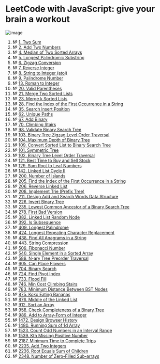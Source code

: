 # LeetCode with JavaScript: give your brain a workout
![image](https://user-images.githubusercontent.com/4119411/219785121-7a80a215-fb7d-46cb-bc66-1d9fd34302c5.png)

1. № [1. Two Sum](1.%20Two%20Sum/script.ts)
1. № [2. Add Two Numbers](2.%20Add%20Two%20Numbers/script.js)
1. № [4. Median of Two Sorted Arrays](4.%20Median%20of%20Two%20Sorted%20Arrays/script.ts)
1. № [5. Longest Palindromic Substring](5.%20Longest%20Palindromic%20Substring/script.js)
1. № [6. Zigzag Conversion](6.%20Zigzag%20Conversion/script.ts)
1. № [7. Reverse Integer](7.%20Reverse%20Integer/script.js)
1. № [8. String to Integer (atoi)](8.%20String%20to%20Integer%20%28atoi%29/script.js)
1. № [9. Palindrome Number](9.%20Palindrome%20Number/script.js)
1. № [13. Roman to Integer](13.%20Roman%20to%20Integer/script.js)
1. № [20. Valid Parentheses](20.%20Valid%20Parentheses/script.js)
1. № [21. Merge Two Sorted Lists](21.%20Merge%20Two%20Sorted%20Lists/script.ts)
1. № [23. Merge k Sorted Lists](23.%20Merge%20k%20Sorted%20Lists/script.ts)
1. № [28. Find the Index of the First Occurrence in a String](28.%20Find%20the%20Index%20of%20the%20First%20Occurrence%20in%20a%20String/script.js)
1. № [35. Search Insert Position](35.%20Search%20Insert%20Position/script.ts)
1. № [62. Unique Paths](62.%20Unique%20Paths/script.ts)
1. № [67. Add Binary](67.%20Add%20Binary/script.js)
1. № [70. Climbing Stairs](70.%20Climbing%20Stairs/script.ts)
1. № [98. Validate Binary Search Tree](98.%20Validate%20Binary%20Search%20Tree/script.ts)
1. № [103. Binary Tree Zigzag Level Order Traversal](103.%20Binary%20Tree%20Zigzag%20Level%20Order%20Traversal/script.ts)
1. № [104. Maximum Depth of Binary Tree](104.%20Maximum%20Depth%20of%20Binary%20Tree/script.ts)
1. № [109. Convert Sorted List to Binary Search Tree](109.%20Convert%20Sorted%20List%20to%20Binary%20Search%20Tree/script.ts)
1. № [101. Symmetric Tree](101.%20Symmetric%20Tree/script.ts)
1. № [102. Binary Tree Level Order Traversal](102.%20Binary%20Tree%20Level%20Order%20Traversal/script.ts)
1. № [121. Best Time to Buy and Sell Stock](121.%20Best%20Time%20to%20Buy%20and%20Sell%20Stock/script.ts)
1. № [129. Sum Root to Leaf Numbers](129.%20Sum%20Root%20to%20Leaf%20Numbers/script.ts)
1. № [142. Linked List Cycle II](142.%20Linked%20List%20Cycle%20II/script.ts)
1. № [200. Number of Islands](200.%20Number%20of%20Islands/script.ts)
1. № [205. Find the Index of the First Occurrence in a String](205.%20Find%20the%20Index%20of%20the%20First%20Occurrence%20in%20a%20String/script.ts)
1. № [206. Reverse Linked List](206.%20Reverse%20Linked%20List/script.ts)
1. № [208. Implement Trie (Prefix Tree)](208.%20Implement%20Trie%20%28Prefix%20Tree%29/script.ts)
1. № [211. Design Add and Search Words Data Structure](211.%20Design%20Add%20and%20Search%20Words%20Data%20Structure/script.ts)
1. № [226. Invert Binary Tree](226.%20Invert%20Binary%20Tree/script.ts)
1. № [235. Lowest Common Ancestor of a Binary Search Tree](235.%20Lowest%20Common%20Ancestor%20of%20a%20Binary%20Search%20Tree/script.ts)
1. № [278. First Bad Version](278.%20First%20Bad%20Version/script.ts)
1. № [382. Linked List Random Node](382.%20Linked%20List%20Random%20Node/script.ts)
1. № [392. Is Subsequence](392.%20Is%20Subsequence/script.ts)
1. № [409. Longest Palindrome](409.%20Longest%20Palindrome/script.ts)
1. № [424. Longest Repeating Character Replacement](424.%20Longest%20Repeating%20Character%20Replacement/script.ts)
1. № [438. Find All Anagrams in a String](438.%20Find%20All%20Anagrams%20in%20a%20String/script.ts)
1. № [443. String Compression](443.%20String%20Compression/script.ts)
1. № [509. Fibonacci Number](509.%20Fibonacci%20Number/script.ts)
1. № [540. Single Element in a Sorted Array](540.%20Single%20Element%20in%20a%20Sorted%20Array/script.js)
1. № [589. N-ary Tree Preorder Traversal](589.%20N-ary%20Tree%20Preorder%20Traversal/script.ts)
1. № [605. Can Place Flowers](605.%20Can%20Place%20Flowers/script.ts)
1. № [704. Binary Search](704.%20Binary%20Search/script.ts)
1. № [724. Find Pivot Index](724.%20Find%20Pivot%20Index/script.ts)
1. № [733. Flood Fill](733.%20Flood%20Fill/script.ts)
1. № [746. Min Cost Climbing Stairs](746.%20Min%20Cost%20Climbing%20Stairs/script.ts)
1. № [783. Minimum Distance Between BST Nodes](783.%20Minimum%20Distance%20Between%20BST%20Nodes/script.ts)
1. № [875. Koko Eating Bananas](875.%20Koko%20Eating%20Bananas/script.ts)
1. № [876. Middle of the Linked List](876.%20Middle%20of%20the%20Linked%20List/script.ts)
1. № [912. Sort an Array](912.%20Sort%20an%20Array/script.ts)
1. № [958. Check Completeness of a Binary Tree](958.%20Check%20Completeness%20of%20a%20Binary%20Tree/script.ts)
1. № [989. Add to Array-Form of Integer](989.%20Add%20to%20Array-Form%20of%20Integer/script.js)
1. № [1472. Design Browser History](1472.%20Design%20Browser%20History/script.ts)
1. № [1480. Running Sum of 1d Array](1480.%20Running%20Sum%20of%201d%20Array/script.ts)
1. № [1523. Count Odd Numbers in an Interval Range](1523.%20Count%20Odd%20Numbers%20in%20an%20Interval%20Range/script.js)
1. № [1539. Kth Missing Positive Number](1539.%20Kth%20Missing%20Positive%20Number/script.ts)
1. № [2187. Minimum Time to Complete Trips](2187.%20Minimum%20Time%20to%20Complete%20Trips/script.ts)
1. № [2235. Add Two Integers](2235.%20Add%20Two%20Integers/script.ts)
1. № [2236. Root Equals Sum of Children](2236.%20Root%20Equals%20Sum%20of%20Children/script.ts)
1. № [2348. Number of Zero-Filled Sub-arrays](2348.%20Number%20of%20Zero-Filled%20Sub-arrays/script.ts)